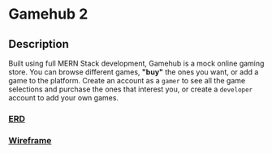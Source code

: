 # Gamehub 2

## Description

Built using full MERN Stack development, Gamehub is a mock online gaming store. You can browse different games, **"buy"** the ones you want, or add a game to the platform. Create an account as a `gamer` to see all the game selections and purchase the ones that interest you, or create a `developer` account to add your own games.

### [ERD](https://miro.com/app/board/uXjVO3Q1pPU=/)

### [Wireframe](https://miro.com/app/board/uXjVO2geB1U=/)



